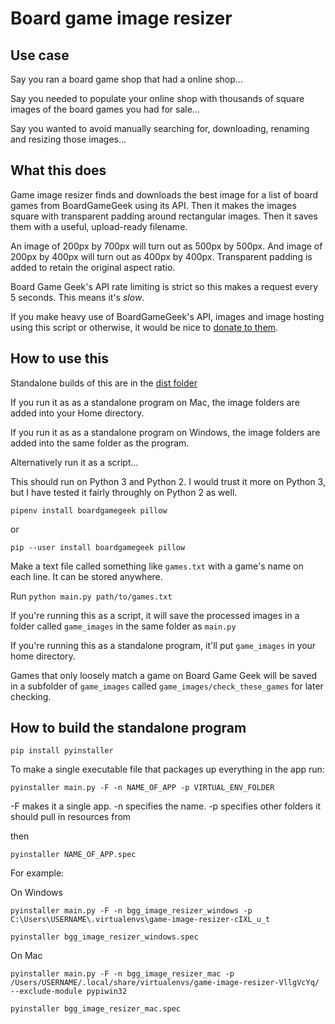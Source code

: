 # Board game image resizer

## Use case

Say you ran a board game shop that had a online shop...

Say you needed to populate your online shop with thousands of square images of the board games you had for sale...

Say you wanted to avoid manually searching for, downloading, renaming and resizing those images...

## What this does

Game image resizer finds and downloads the best image for a list of board games from BoardGameGeek using its API. Then it makes the images square with transparent padding around rectangular images. Then it saves them with a useful, upload-ready filename.

An image of 200px by 700px will turn out as 500px by 500px. And image of 200px by 400px will turn out as 400px by 400px. Transparent padding is added to retain the original aspect ratio.

Board Game Geek's API rate limiting is strict so this makes a request every 5 seconds. This means it's *slow*.

If you make heavy use of BoardGameGeek's API, images and image hosting using this script or otherwise, it would be nice to [donate to them](https://boardgamegeek.com/support).

## How to use this

Standalone builds of this are in the [dist folder](https://github.com/edjw/game-image-resizer/tree/master/dist)

If you run it as as a standalone program on Mac, the image folders are added into your Home directory.

If you run it as as a standalone program on Windows, the image folders are added into the same folder as the program.

Alternatively run it as a script...

This should run on Python 3 and Python 2. I would trust it more on Python 3, but I have tested it fairly throughly on Python 2 as well.

`pipenv install boardgamegeek pillow`

or

`pip --user install boardgamegeek pillow`

Make a text file called something like `games.txt` with a game's name on each line. It can be stored anywhere.

Run `python main.py path/to/games.txt`

If you're running this as a script, it will save the processed images in a folder called `game_images` in the same folder as `main.py`

If you're running this as a standalone program, it'll put `game_images` in your home directory.

Games that only loosely match a game on Board Game Geek will be saved in a subfolder of `game_images` called `game_images/check_these_games` for later checking.

## How to build the standalone program

`pip install pyinstaller`

To make a single executable file that packages up everything in the app run:

`pyinstaller main.py -F -n NAME_OF_APP -p VIRTUAL_ENV_FOLDER`

-F makes it a single app. -n specifies the name. -p specifies other folders it should pull in resources from

then

`pyinstaller NAME_OF_APP.spec`

For example:

On Windows

`pyinstaller main.py -F -n bgg_image_resizer_windows -p C:\Users\USERNAME\.virtualenvs\game-image-resizer-cIXL_u_t`

`pyinstaller bgg_image_resizer_windows.spec`

On Mac

`pyinstaller main.py -F -n bgg_image_resizer_mac -p /Users/USERNAME/.local/share/virtualenvs/game-image-resizer-VllgVcYq/ --exclude-module pypiwin32`

`pyinstaller bgg_image_resizer_mac.spec`
